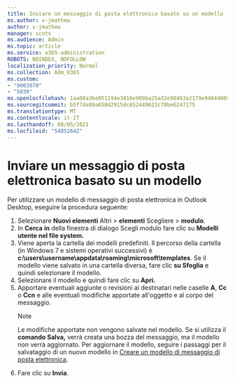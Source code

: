 ```yaml
---
title: Inviare un messaggio di posta elettronica basato su un modello
ms.author: v-jmathew
author: v-jmathew
manager: scotv
ms.audience: Admin
ms.topic: article
ms.service: o365-administration
ROBOTS: NOINDEX, NOFOLLOW
localization_priority: Normal
ms.collection: Adm_O365
ms.custom:
- "9003070"
- "5830"
ms.openlocfilehash: 1aa60a3be051194e3816e909ba25a32e98463a2179e94844869cd97a564548a6
ms.sourcegitcommit: b5f7da89a650d2915dc652449623c78be6247175
ms.translationtype: MT
ms.contentlocale: it-IT
ms.lasthandoff: 08/05/2021
ms.locfileid: "54052642"
---
```

# <a name="send-an-email-message-based-on-a-template"></a>Inviare un messaggio di posta elettronica basato su un modello

Per utilizzare un modello di messaggio di posta elettronica in Outlook Desktop, eseguire la procedura seguente:

1. Selezionare **Nuovi elementi** Altri  >  **elementi** Scegliere  >  **modulo**.
2. In **Cerca** **in** della finestra di dialogo Scegli modulo fare clic su **Modelli utente nel file system.**
3. Viene aperta la cartella dei modelli predefiniti. Il percorso della cartella (in Windows 7 e sistemi operativi successivi) è **c:\users\username\appdata\roaming\microsoft\templates**. Se il modello viene salvato in una cartella diversa, fare clic **su Sfoglia** e quindi selezionare il modello.
4. Selezionare il modello e quindi fare clic su **Apri.**
5. Apportare eventuali aggiunte o revisioni ai destinatari nelle caselle **A**, **Cc** o **Ccn** e alle eventuali modifiche apportate all'oggetto e al corpo del messaggio.
    > [!NOTE]
    > Le modifiche apportate non vengono salvate nel modello. Se si utilizza il **comando Salva,** verrà creata una bozza del messaggio, ma il modello non verrà aggiornato. Per aggiornare il modello, seguire i passaggi per il salvataggio di un nuovo modello in [Creare un modello di messaggio di posta elettronica](https://support.microsoft.com/office/create-an-email-message-template-43ec7142-4dd0-4351-8727-bd0977b6b2d1).
6. Fare clic su **Invia**.
